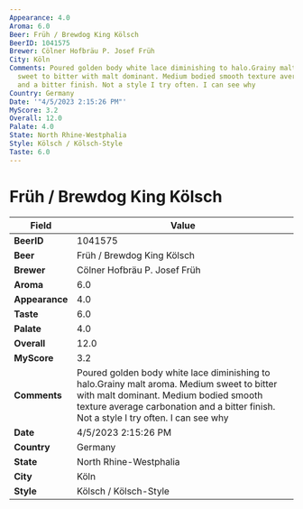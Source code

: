 ```yaml
---
Appearance: 4.0
Aroma: 6.0
Beer: Früh / Brewdog King Kölsch
BeerID: 1041575
Brewer: Cölner Hofbräu P. Josef Früh
City: Köln
Comments: Poured golden body white lace diminishing to halo.Grainy malt aroma. Medium
  sweet to bitter with malt dominant. Medium bodied smooth texture average carbonation
  and a bitter finish. Not a style I try often. I can see why
Country: Germany
Date: '"4/5/2023 2:15:26 PM"'
MyScore: 3.2
Overall: 12.0
Palate: 4.0
State: North Rhine-Westphalia
Style: Kölsch / Kölsch-Style
Taste: 6.0
---
```


# Früh / Brewdog King Kölsch

| Field         | Value |
|---------------|-------|
| **BeerID** | 1041575 |
| **Beer** | Früh / Brewdog King Kölsch |
| **Brewer** | Cölner Hofbräu P. Josef Früh |
| **Aroma** | 6.0 |
| **Appearance** | 4.0 |
| **Taste** | 6.0 |
| **Palate** | 4.0 |
| **Overall** | 12.0 |
| **MyScore** | 3.2 |
| **Comments** | Poured golden body white lace diminishing to halo.Grainy malt aroma. Medium sweet to bitter with malt dominant. Medium bodied smooth texture average carbonation and a bitter finish. Not a style I try often. I can see why |
| **Date** | 4/5/2023 2:15:26 PM |
| **Country** | Germany |
| **State** | North Rhine-Westphalia |
| **City** | Köln |
| **Style** | Kölsch / Kölsch-Style |
